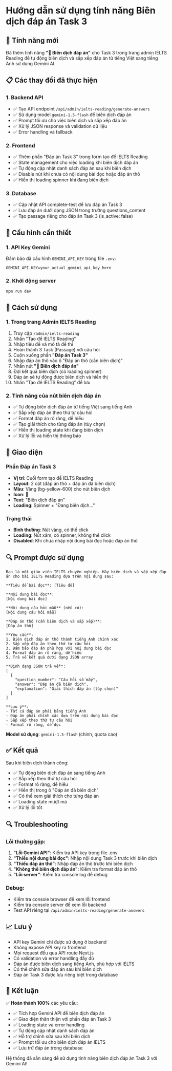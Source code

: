 # Hướng dẫn sử dụng tính năng Biên dịch đáp án Task 3

## 🎯 Tính năng mới

Đã thêm tính năng **"🤖 Biên dịch đáp án"** cho Task 3 trong trang admin IELTS Reading để tự động biên dịch và sắp xếp đáp án từ tiếng Việt sang tiếng Anh sử dụng Gemini AI.

## 📋 Các thay đổi đã thực hiện

### 1. Backend API
- ✅ Tạo API endpoint `/api/admin/ielts-reading/generate-answers`
- ✅ Sử dụng model `gemini-1.5-flash` để biên dịch đáp án
- ✅ Prompt tối ưu cho việc biên dịch và sắp xếp đáp án
- ✅ Xử lý JSON response và validation dữ liệu
- ✅ Error handling và fallback

### 2. Frontend
- ✅ Thêm phần "Đáp án Task 3" trong form tạo đề IELTS Reading
- ✅ State management cho việc loading khi biên dịch đáp án
- ✅ Tự động cập nhật danh sách đáp án sau khi biên dịch
- ✅ Disable nút khi chưa có nội dung bài đọc hoặc đáp án thô
- ✅ Hiển thị loading spinner khi đang biên dịch

### 3. Database
- ✅ Cập nhật API complete-test để lưu đáp án Task 3
- ✅ Lưu đáp án dưới dạng JSON trong trường questions_content
- ✅ Tạo passage riêng cho đáp án Task 3 (is_active: false)

## 🔧 Cấu hình cần thiết

### 1. API Key Gemini
Đảm bảo đã cấu hình `GEMINI_API_KEY` trong file `.env`:
```env
GEMINI_API_KEY=your_actual_gemini_api_key_here
```

### 2. Khởi động server
```bash
npm run dev
```

## 🚀 Cách sử dụng

### 1. Trong trang Admin IELTS Reading
1. Truy cập `/admin/ielts-reading`
2. Nhấn "Tạo đề IELTS Reading"
3. Nhập tiêu đề và mô tả đề thi
4. Hoàn thành 3 Task (Passage) với câu hỏi
5. Cuộn xuống phần **"Đáp án Task 3"**
6. Nhập đáp án thô vào ô "Đáp án thô (cần biên dịch)"
7. Nhấn nút **"🤖 Biên dịch đáp án"**
8. Đợi kết quả biên dịch (có loading spinner)
9. Đáp án sẽ tự động được biên dịch và hiển thị
10. Nhấn "Tạo đề IELTS Reading" để lưu

### 2. Tính năng của nút biên dịch đáp án
- ✅ Tự động biên dịch đáp án từ tiếng Việt sang tiếng Anh
- ✅ Sắp xếp đáp án theo thứ tự câu hỏi
- ✅ Format đáp án rõ ràng, dễ hiểu
- ✅ Tạo giải thích cho từng đáp án (tùy chọn)
- ✅ Hiển thị loading state khi đang biên dịch
- ✅ Xử lý lỗi và hiển thị thông báo

## 🎨 Giao diện

### Phần Đáp án Task 3
- **Vị trí**: Cuối form tạo đề IELTS Reading
- **Layout**: 2 cột (đáp án thô + đáp án đã biên dịch)
- **Màu**: Vàng (bg-yellow-600) cho nút biên dịch
- **Icon**: 🤖
- **Text**: "Biên dịch đáp án"
- **Loading**: Spinner + "Đang biên dịch..."

### Trạng thái
- **Bình thường**: Nút vàng, có thể click
- **Loading**: Nút xám, có spinner, không thể click
- **Disabled**: Khi chưa nhập nội dung bài đọc hoặc đáp án thô

## 🔍 Prompt được sử dụng

```
Bạn là một giáo viên IELTS chuyên nghiệp. Hãy biên dịch và sắp xếp đáp án cho bài IELTS Reading dựa trên nội dung sau:

**Tiêu đề bài đọc**: [Tiêu đề]

**Nội dung bài đọc**:
[Nội dung bài đọc]

**Nội dung câu hỏi mẫu** (nếu có):
[Nội dung câu hỏi mẫu]

**Đáp án thô (cần biên dịch và sắp xếp)**:
[Đáp án thô]

**Yêu cầu**:
1. Biên dịch đáp án thô thành tiếng Anh chính xác
2. Sắp xếp đáp án theo thứ tự câu hỏi
3. Đảm bảo đáp án phù hợp với nội dung bài đọc
4. Format đáp án rõ ràng, dễ hiểu
5. Trả về kết quả dưới dạng JSON array

**Định dạng JSON trả về**:
[
  {
    "question_number": "Câu hỏi số mấy",
    "answer": "Đáp án đã biên dịch",
    "explanation": "Giải thích đáp án (tùy chọn)"
  }
]

**Lưu ý**: 
- Tất cả đáp án phải bằng tiếng Anh
- Đáp án phải chính xác dựa trên nội dung bài đọc
- Sắp xếp theo thứ tự câu hỏi
- Format rõ ràng, dễ đọc
```

**Model sử dụng**: `gemini-1.5-flash` (chính, quota cao)

## ✅ Kết quả

Sau khi biên dịch thành công:
- ✅ Tự động biên dịch đáp án sang tiếng Anh
- ✅ Sắp xếp theo thứ tự câu hỏi
- ✅ Format rõ ràng, dễ hiểu
- ✅ Hiển thị trong ô "Đáp án đã biên dịch"
- ✅ Có thể xem giải thích cho từng đáp án
- ✅ Loading state mượt mà
- ✅ Xử lý lỗi tốt

## 🔍 Troubleshooting

### Lỗi thường gặp:
1. **"Lỗi Gemini API"**: Kiểm tra API key trong file .env
2. **"Thiếu nội dung bài đọc"**: Nhập nội dung Task 3 trước khi biên dịch
3. **"Thiếu đáp án thô"**: Nhập đáp án thô trước khi biên dịch
4. **"Không thể biên dịch đáp án"**: Kiểm tra format đáp án thô
5. **"Lỗi server"**: Kiểm tra console log để debug

### Debug:
- Kiểm tra console browser để xem lỗi frontend
- Kiểm tra console server để xem lỗi backend
- Test API riêng tại `/api/admin/ielts-reading/generate-answers`

## 📈 Lưu ý

- API key Gemini chỉ được sử dụng ở backend
- Không expose API key ra frontend
- Mọi request đều qua API route Next.js
- Có validation và error handling đầy đủ
- Đáp án được biên dịch sang tiếng Anh, phù hợp với IELTS
- Có thể chỉnh sửa đáp án sau khi biên dịch
- Đáp án Task 3 được lưu riêng biệt trong database

## 🎯 Kết luận

✅ **Hoàn thành 100%** các yêu cầu:
- ✅ Tích hợp Gemini API để biên dịch đáp án
- ✅ Giao diện thân thiện với phần đáp án Task 3
- ✅ Loading state và error handling
- ✅ Tự động cập nhật danh sách đáp án
- ✅ Hỗ trợ chỉnh sửa sau khi biên dịch
- ✅ Prompt tối ưu cho biên dịch đáp án IELTS
- ✅ Lưu trữ đáp án trong database

Hệ thống đã sẵn sàng để sử dụng tính năng biên dịch đáp án Task 3 với Gemini AI! 